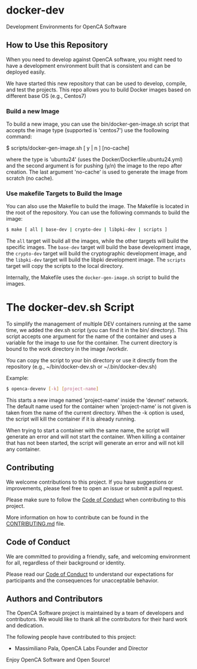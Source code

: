 # docker-dev

Development Environments for OpenCA Software

## How to Use this Repository

When you need to develop against OpenCA software, you might need to
have a development environment built that is consistent and can be
deployed easily.

We have started this new repository that can be used to develop,
compile, and test the projects. This repo allows you to build Docker
images based on different base OS (e.g., Centos7)

### Build a new Image

To build a new image, you can use the bin/docker-gen-image.sh script
that accepts the image type (supported is 'centos7') use the foollowing
command:

  $ scripts/docker-gen-image.sh <type> [ y | n ] [no-cache]

where the type is 'ubuntu24' (uses the Docker/Dockerfile.ubuntu24.yml) and
the second argument is for pushing (y/n) the image to the repo after
creation. The last argument 'no-cache' is used to generate the image
from scratch (no cache).

### Use makefile Targets to Build the Image

You can also use the Makefile to build the image. The Makefile is
located in the root of the repository. You can use the following
commands to build the image:

```bash
$ make [ all | base-dev | crypto-dev | libpki-dev | scripts ]
```

The `all` target will build all the images, while the other targets
will build the specific images. The `base-dev` target will build the
base development image, the `crypto-dev` target will build the
cryptographic development image, and the `libpki-dev` target will
build the libpki development image. The `scripts` target will copy the
scripts to the local directory.

Internally, the Makefile uses the `docker-gen-image.sh` script to build the
images.

# The docker-dev.sh Script

To simplify the management of multiple DEV containers running at the same time,
we added the dev.sh script (you can find it in the bin/ directory). This script
accepts one argument for the name of the container and uses a variable for the
image to use for the container. The current directory is bound to the work
directory in the image /workdir.

You can copy the script to your bin directory or use it directly from the
repository (e.g., ~/bin/docker-dev.sh or ~/.bin/docker-dev.sh)

Example:

```sh
$ openca-devenv [-k] [project-name]
```

This starts a new image named 'project-name' inside the 'devnet' network. The default
name used for the container when 'project-name' is not given is taken from the name
of the current directory. When the -k option is used, the script will kill the container
if it is already running.

When trying to start a container with the same name, the script will generate an error
and will not start the container. When killing a container that has not been started, the script
will generate an error and will not kill any container.

## Contributing

We welcome contributions to this project. If you have suggestions or improvements, please feel free to open an issue or submit a pull request.

Please make sure to follow the [Code of Conduct](docs/CODE_OF_CONDUCT.md) when contributing to this project.

More information on how to contribute can be found in the
[CONTRIBUTING.md](docs/CONTRIBUTING.md) file.

## Code of Conduct

We are committed to providing a friendly, safe, and welcoming
environment for all, regardless of their background or identity.

Please read our [Code of Conduct](docs/CODE_OF_CONDUCT.md) to understand our expectations for participants and the consequences for unacceptable behavior.

## Authors and Contributors

The OpenCA Software project is maintained by a team of developers and contributors. We would like to thank all the contributors for their hard work and dedication.

The following people have contributed to this project:
- Massimiliano Pala, OpenCA Labs Founder and Director

Enjoy OpenCA Software and Open Source!